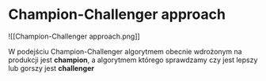 # Champion-Challenger approach
![[Champion-Challenger approach.png]]

W podejściu Champion-Challenger algorytmem obecnie wdrożonym na produkcji jest **champion**, a algorytmem którego sprawdzamy czy jest lepszy lub gorszy jest **challenger**